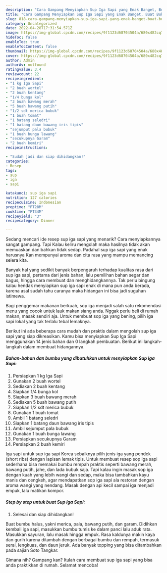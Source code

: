 ```yaml
---
description: "Cara Gampang Menyiapkan Sup Iga Sapi yang Enak Banget, Buat Buka Puasa Lezat"
title: "Cara Gampang Menyiapkan Sup Iga Sapi yang Enak Banget, Buat Buka Puasa Lezat"
slug: 818-cara-gampang-menyiapkan-sup-iga-sapi-yang-enak-banget-buat-buka-puasa-lezat
category: Uncategorized
date: 2022-04-28T17:31:54.571Z
image: https://img-global.cpcdn.com/recipes/9f1123d68704504a/680x482cq70/sup-iga-sapi-foto-resep-utama.jpg
hideToc: false
enableToc: true
enableTocContent: false
thumbnail: https://img-global.cpcdn.com/recipes/9f1123d68704504a/680x482cq70/sup-iga-sapi-foto-resep-utama.jpg
cover: https://img-global.cpcdn.com/recipes/9f1123d68704504a/680x482cq70/sup-iga-sapi-foto-resep-utama.jpg
author: Admin
authorAv: notfound
ratingvalue: 3.4
reviewcount: 22
recipeingredient:
- "1 kg Iga Sapi"
- "2 buah wortel"
- "2 buah kentang"
- "1/4 bunga kol"
- "3 buah bawang merah"
- "5 buah bawang putih"
- "1/2 sdt merica bubuk"
- "1 buah tomat"
- "1 batang seledri"
- "1 batang daun bawang iris tipis"
- "sejumput pala bubuk"
- "1 buah bunga lawang"
- "secukupnya Garam"
- "2 buah kemiri"
recipeinstructions:

- "Sudah jadi dan siap dihidangkan!"
categories:
- Resep
tags:
- sup
- iga
- sapi

katakunci: sup iga sapi 
nutrition: 127 calories
recipecuisine: Indonesian
preptime: "PT28M"
cooktime: "PT34M"
recipeyield: "3"
recipecategory: Dinner

---
```



Sedang mencari ide resep sup iga sapi yang menarik? Cara menyiapkannya sangat gampang. Tapi Kalau keliru mengolah maka hasilnya tidak akan memuaskan dan bahkan tidak sedap. Padahal sup iga sapi yang enak harusnya Kan mempunyai aroma dan cita rasa yang mampu memancing selera kita.


Banyak hal yang sedikit banyak berpengaruh terhadap kualitas rasa dari sup iga sapi, pertama dari jenis bahan, lalu pemilihan bahan segar dan bagus, hingga cara membuat dan menghidangkannya. Tak perlu bingung kalau hendak menyiapkan sup iga sapi enak di mana pun anda berada, karena asal sudah tahu caranya maka hidangan ini bisa jadi suguhan istimewa.

Bagi penggemar makanan berkuah, sop iga menjadi salah satu rekomendasi menu yang cocok untuk lauk makan siang anda. Nggak perlu beli di rumah makan, masak sendiri aja. Untuk membuat sop iga yang bening, pilih iga sapi lokal yang tak terlalu tebal lemaknya.


Berikut ini ada beberapa cara mudah dan praktis dalam mengolah sup iga sapi yang siap dikreasikan. Kamu bisa menyiapkan Sup Iga Sapi menggunakan 14 jenis bahan dan 0 langkah pembuatan. Berikut ini langkah-langkah dalam membuat hidangannya.

<!--inarticleads1-->

##### Bahan-bahan dan bumbu yang dibutuhkan untuk menyiapkan Sup Iga Sapi:

1. Persiapkan 1 kg Iga Sapi
1. Gunakan 2 buah wortel
1. Sediakan 2 buah kentang
1. Siapkan 1/4 bunga kol
1. Siapkan 3 buah bawang merah
1. Sediakan 5 buah bawang putih
1. Siapkan 1/2 sdt merica bubuk
1. Gunakan 1 buah tomat
1. Ambil 1 batang seledri
1. Siapkan 1 batang daun bawang iris tipis
1. Ambil sejumput pala bubuk
1. Gunakan 1 buah bunga lawang
1. Persiapkan secukupnya Garam
1. Persiapkan 2 buah kemiri


Iga sapi untuk sup iga sapi Korea sebaiknya pilih jenis iga yang pendek (short ribs) dengan lapisan lemak tipis. Untuk membuat resep sop iga sapi sederhana bisa memakai bumbu rempah praktis seperti bawang merah, bawang putih, jahe, dan lada bubuk saja. Tapi kalau ingin masak sop iga dengan kuah yang lebih wangi dan sedap, maka bisa tambahkan kayu manis dan cengkeh, agar mendapatkan sop iga sapi ala restoran dengan aroma wangi yang nendang. Masak dengan api kecil sampai iga menjadi empuk, lalu matikan kompor. 

<!--inarticleads2-->

##### Step by step untuk buat Sup Iga Sapi:


1. Selesai dan siap dihidangkan!

Buat bumbu halus, yakni merica, pala, bawang putih, dan garam. Didihkan kembali iga sapi, masukkan bumbu tumis ke dalam panci lalu aduk rata. Masukkan sayuran, lalu masak hingga empuk. Rasa kaldunya makin kaya dan gurih karena ditambah dengan berbagai bumbu dan rempah, termasuk serai, lengkuas, dan daun jeruk. Ada banyak topping yang bisa ditambahkan pada sajian Soto Tangkar. 

Gimana nih? Gampang kan? Itulah cara membuat sup iga sapi yang bisa anda praktikkan di rumah. Selamat mencoba!
